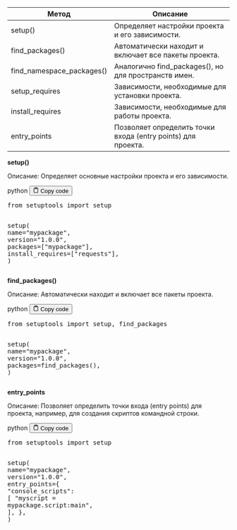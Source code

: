 <table>
<thead>
<tr>
<th>Метод</th>
<th>Описание</th>
</tr>
</thead>
<tbody>
<tr>
<td>setup()</td>
<td>Определяет настройки проекта и его зависимости.</td>
</tr>
<tr>
<td>find_packages()</td>
<td>Автоматически находит и включает все пакеты проекта.</td>
</tr>
<tr>
<td>find_namespace_packages()</td>
<td>Аналогично find_packages(), но для пространств имен.</td>
</tr>
<tr>
<td>setup_requires</td>
<td>Зависимости, необходимые для установки проекта.</td>
</tr>
<tr>
<td>install_requires</td>
<td>Зависимости, необходимые для работы проекта.</td>
</tr>
<tr>
<td>entry_points</td>
<td>Позволяет определить точки входа (entry points) для проекта.</td>
</tr>
</tbody>
</table>
<p><strong>setup()</strong></p>
<p>Описание: Определяет основные настройки проекта и его зависимости.</p>
<div class="code-element">
<div class="lang-line">
  <text>python</text>
  <button class="copy-button"
          id="coded801f5d1a4a2b1c7b092774d3eeaec0cb"
          onclick="copyCode(coded801f5d1a4a2b1c7b092774d3eeaec0c, coded801f5d1a4a2b1c7b092774d3eeaec0cb)">
    <svg stroke="currentColor"
         fill="none"
         stroke-width="2"
         viewBox="0 0 24 24"
         stroke-linecap="round"
         stroke-linejoin="round"
         class="h-4 w-4"
         height="1em"
         width="1em"
         xmlns="http://www.w3.org/2000/svg">
      <path d="M16 4h2a2 2 0 0 1 2 2v14a2 2 0 0 1-2 2H6a2 2 0 0 1-2-2V6a2 2 0 0 1 2-2h2"></path>
      <rect x="8" y="2" width="8" height="4" rx="1" ry="1"></rect>
    </svg>
    <text>Copy code</text>
  </button>

</div>
<div class="code" id="coded801f5d1a4a2b1c7b092774d3eeaec0c"><div class="highlight"><pre><span></span><span class="kn">from</span> <span class="nn">setuptools</span> <span class="kn">import</span> <span class="n">setup</span>

<span class="n">setup</span><span class="p">(</span>
    <span class="n">name</span><span class="o">=</span><span class="s2">&quot;mypackage&quot;</span><span class="p">,</span>
    <span class="n">version</span><span class="o">=</span><span class="s2">&quot;1.0.0&quot;</span><span class="p">,</span>
    <span class="n">packages</span><span class="o">=</span><span class="p">[</span><span class="s2">&quot;mypackage&quot;</span><span class="p">],</span>
    <span class="n">install_requires</span><span class="o">=</span><span class="p">[</span><span class="s2">&quot;requests&quot;</span><span class="p">],</span>
<span class="p">)</span>
</pre></div></div>
</div>

<p><strong>find_packages()</strong></p>
<p>Описание: Автоматически находит и включает все пакеты проекта.</p>
<div class="code-element">
<div class="lang-line">
  <text>python</text>
  <button class="copy-button"
          id="codece5b3b45784b30c892e2b392010050f9b"
          onclick="copyCode(codece5b3b45784b30c892e2b392010050f9, codece5b3b45784b30c892e2b392010050f9b)">
    <svg stroke="currentColor"
         fill="none"
         stroke-width="2"
         viewBox="0 0 24 24"
         stroke-linecap="round"
         stroke-linejoin="round"
         class="h-4 w-4"
         height="1em"
         width="1em"
         xmlns="http://www.w3.org/2000/svg">
      <path d="M16 4h2a2 2 0 0 1 2 2v14a2 2 0 0 1-2 2H6a2 2 0 0 1-2-2V6a2 2 0 0 1 2-2h2"></path>
      <rect x="8" y="2" width="8" height="4" rx="1" ry="1"></rect>
    </svg>
    <text>Copy code</text>
  </button>

</div>
<div class="code" id="codece5b3b45784b30c892e2b392010050f9"><div class="highlight"><pre><span></span><span class="kn">from</span> <span class="nn">setuptools</span> <span class="kn">import</span> <span class="n">setup</span><span class="p">,</span> <span class="n">find_packages</span>

<span class="n">setup</span><span class="p">(</span>
    <span class="n">name</span><span class="o">=</span><span class="s2">&quot;mypackage&quot;</span><span class="p">,</span>
    <span class="n">version</span><span class="o">=</span><span class="s2">&quot;1.0.0&quot;</span><span class="p">,</span>
    <span class="n">packages</span><span class="o">=</span><span class="n">find_packages</span><span class="p">(),</span>
<span class="p">)</span>
</pre></div></div>
</div>

<p><strong>entry_points</strong></p>
<p>Описание: Позволяет определить точки входа (entry points) для проекта, например, для создания скриптов командной строки.</p>
<div class="code-element">
<div class="lang-line">
  <text>python</text>
  <button class="copy-button"
          id="code3c33cfcf790469a34dc0954c15d4d72ab"
          onclick="copyCode(code3c33cfcf790469a34dc0954c15d4d72a, code3c33cfcf790469a34dc0954c15d4d72ab)">
    <svg stroke="currentColor"
         fill="none"
         stroke-width="2"
         viewBox="0 0 24 24"
         stroke-linecap="round"
         stroke-linejoin="round"
         class="h-4 w-4"
         height="1em"
         width="1em"
         xmlns="http://www.w3.org/2000/svg">
      <path d="M16 4h2a2 2 0 0 1 2 2v14a2 2 0 0 1-2 2H6a2 2 0 0 1-2-2V6a2 2 0 0 1 2-2h2"></path>
      <rect x="8" y="2" width="8" height="4" rx="1" ry="1"></rect>
    </svg>
    <text>Copy code</text>
  </button>

</div>
<div class="code" id="code3c33cfcf790469a34dc0954c15d4d72a"><div class="highlight"><pre><span></span><span class="kn">from</span> <span class="nn">setuptools</span> <span class="kn">import</span> <span class="n">setup</span>

<span class="n">setup</span><span class="p">(</span>
    <span class="n">name</span><span class="o">=</span><span class="s2">&quot;mypackage&quot;</span><span class="p">,</span>
    <span class="n">version</span><span class="o">=</span><span class="s2">&quot;1.0.0&quot;</span><span class="p">,</span>
    <span class="n">entry_points</span><span class="o">=</span><span class="p">{</span>
        <span class="s2">&quot;console_scripts&quot;</span><span class="p">:</span> <span class="p">[</span>
            <span class="s2">&quot;myscript = mypackage.script:main&quot;</span><span class="p">,</span>
        <span class="p">],</span>
    <span class="p">},</span>
<span class="p">)</span>
</pre></div></div>
</div>